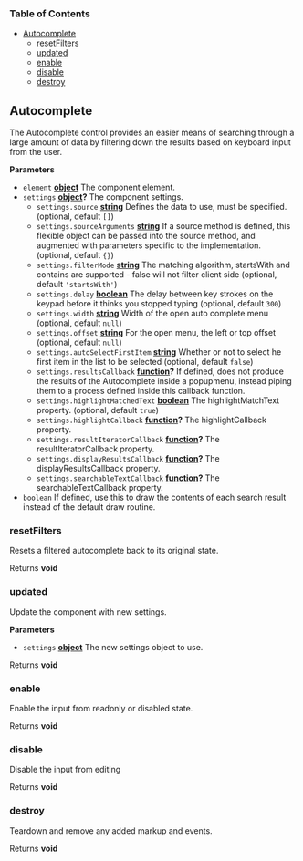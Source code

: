 <!-- Generated by documentation.js. Update this documentation by updating the source code. -->

### Table of Contents

-   [Autocomplete][1]
    -   [resetFilters][2]
    -   [updated][3]
    -   [enable][4]
    -   [disable][5]
    -   [destroy][6]

## Autocomplete

The Autocomplete control provides an easier means of searching through a large amount of data by filtering
down the results based on keyboard input from the user.

**Parameters**

-   `element` **[object][7]** The component element.
-   `settings` **[object][7]?** The component settings.
    -   `settings.source` **[string][8]** Defines the data to use, must be specified. (optional, default `[]`)
    -   `settings.sourceArguments` **[string][8]** If a source method is defined, this flexible object can be passed
        into the source method, and augmented with parameters specific to the implementation. (optional, default `{}`)
    -   `settings.filterMode` **[string][8]** The matching algorithm, startsWith and contains are supported - false will not filter client side (optional, default `'startsWith'`)
    -   `settings.delay` **[boolean][9]** The delay between key strokes on the keypad before it thinks you stopped typing (optional, default `300`)
    -   `settings.width` **[string][8]** Width of the open auto complete menu (optional, default `null`)
    -   `settings.offset` **[string][8]** For the open menu, the left or top offset (optional, default `null`)
    -   `settings.autoSelectFirstItem` **[string][8]** Whether or not to select he first item in the list to be selected (optional, default `false`)
    -   `settings.resultsCallback` **[function][10]?** If defined, does not produce the results of the Autocomplete
        inside a popupmenu, instead piping them to a process defined inside this callback function.
    -   `settings.highlightMatchedText` **[boolean][9]** The highlightMatchText property. (optional, default `true`)
    -   `settings.highlightCallback` **[function][10]?** The highlightCallback property.
    -   `settings.resultIteratorCallback` **[function][10]?** The resultIteratorCallback property.
    -   `settings.displayResultsCallback` **[function][10]?** The displayResultsCallback property.
    -   `settings.searchableTextCallback` **[function][10]?** The searchableTextCallback property.
-   `boolean`  If defined, use this to draw the contents of each search result instead of the default draw routine.

### resetFilters

Resets a filtered autocomplete back to its original state.

Returns **void** 

### updated

Update the component with new settings.

**Parameters**

-   `settings` **[object][7]** The new settings object to use.

Returns **void** 

### enable

Enable the input from readonly or disabled state.

Returns **void** 

### disable

Disable the input from editing

Returns **void** 

### destroy

Teardown and remove any added markup and events.

Returns **void** 

[1]: #autocomplete

[2]: #resetfilters

[3]: #updated

[4]: #enable

[5]: #disable

[6]: #destroy

[7]: https://developer.mozilla.org/docs/Web/JavaScript/Reference/Global_Objects/Object

[8]: https://developer.mozilla.org/docs/Web/JavaScript/Reference/Global_Objects/String

[9]: https://developer.mozilla.org/docs/Web/JavaScript/Reference/Global_Objects/Boolean

[10]: https://developer.mozilla.org/docs/Web/JavaScript/Reference/Statements/function
